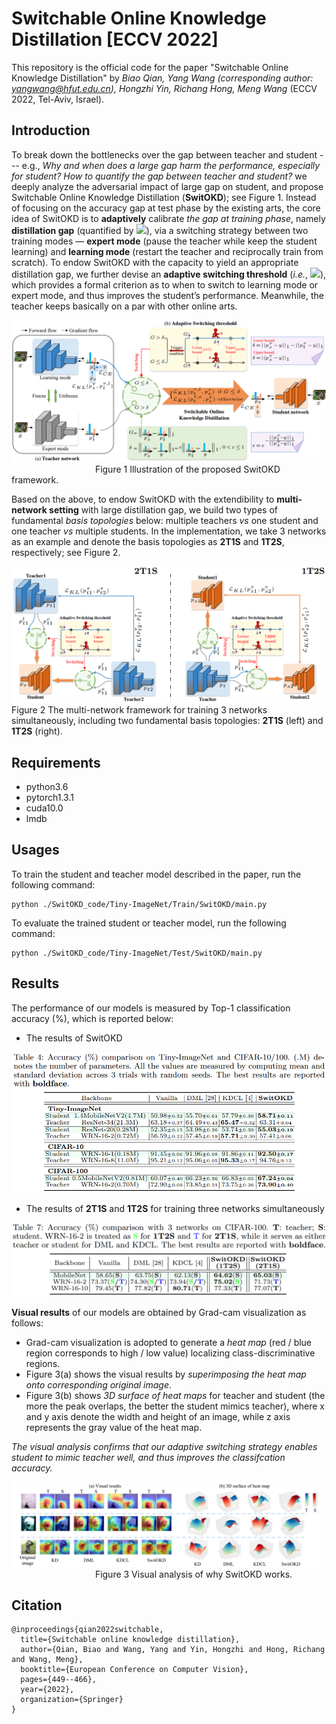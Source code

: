 # Switchable Online Knowledge Distillation [ECCV 2022]
This repository is the official code for the paper "Switchable Online Knowledge Distillation" by *Biao Qian, Yang Wang (corresponding author: yangwang@hfut.edu.cn), Hongzhi Yin, Richang Hong, Meng Wang* (ECCV 2022, Tel-Aviv, Israel).

## Introduction
To break down the bottlenecks over the gap between teacher and student --- e.g., *Why and when does a large gap harm the performance, especially for student? How to quantify the gap between teacher and student?* we deeply analyze the adversarial impact of large gap on student, and propose Switchable Online Knowledge Distillation (**SwitOKD**); see Figure 1. Instead of focusing on the accuracy gap at test phase by the existing arts, the core idea of SwitOKD is to **adaptively** calibrate *the gap at training phase*, namely **distillation gap** (quantified by ![](http://latex.codecogs.com/svg.latex?G=||p_s^{\tau}-p_t^{\tau}||_1)), via a switching strategy between two training modes — **expert mode** (pause the teacher while keep the student learning) and **learning mode** (restart the teacher and reciprocally train from scratch). To endow SwitOKD with the capacity to yield an appropriate distillation gap, we further devise an **adaptive switching threshold** (*i.e.*, ![](http://latex.codecogs.com/svg.latex?\delta=||p_s^{\tau}-y||_1-e^{-\frac{||p_t^{\tau}-y||_1}{||p_s^{\tau}-y||_1+||p_t^{\tau}-y||_1}}||p_t^{\tau}-y||_1)), which provides a formal criterion as to when to switch to learning mode or expert mode, and thus improves the student’s performance. Meanwhile, the teacher keeps basically on a par with other online arts.



![overview](https://github.com/hfutqian/SwitOKD/blob/main/images/overview.png)
&nbsp;&nbsp;&nbsp;&nbsp;&nbsp;&nbsp;&nbsp;&nbsp;&nbsp;&nbsp;&nbsp;&nbsp;&nbsp;&nbsp;&nbsp;&nbsp;&nbsp;&nbsp;&nbsp;&nbsp;&nbsp;&nbsp;&nbsp;&nbsp;&nbsp;&nbsp;&nbsp;&nbsp;&nbsp;&nbsp;&nbsp;&nbsp;&nbsp; Figure 1 Illustration of the proposed SwitOKD framework.


Based on the above, to endow SwitOKD with the extendibility to **multi-network setting** with large distillation gap, we build two types of fundamental *basis topologies* below: multiple teachers *vs* one student and one teacher *vs* multiple students. In the implementation, we take 3 networks as an example and denote the basis topologies as **2T1S** and **1T2S**, respectively; see Figure 2.

![multi-net](https://github.com/hfutqian/SwitOKD/blob/main/images/multi-net.png)
Figure 2 The multi-network framework for training 3 networks simultaneously, including two fundamental basis topologies: **2T1S** (left) and **1T2S** (right).


## Requirements
* python3.6
* pytorch1.3.1
* cuda10.0
* lmdb

## Usages


To train the student and teacher model described in the paper, run the following command:
```
python ./SwitOKD_code/Tiny-ImageNet/Train/SwitOKD/main.py
```

To evaluate the trained student or teacher model, run the following command:
```
python ./SwitOKD_code/Tiny-ImageNet/Test/SwitOKD/main.py
```


## Results

The performance of our models is measured by Top-1 classification accuracy (%), which is reported below:
* The results of SwitOKD

![results_table4](https://github.com/hfutqian/SwitOKD/blob/main/images/results_table4.png)



* The results of **2T1S** and **1T2S** for training three networks simultaneously

![results_table7](https://github.com/hfutqian/SwitOKD/blob/main/images/results_table7.png)


**Visual results** of our models are obtained by Grad-cam visualization as follows:
* Grad-cam visualization is adopted to generate a *heat map* (red / blue region corresponds to high / low value) localizing class-discriminative regions. 
* Figure 3(a) shows the visual results by *superimposing the heat map onto corresponding original image*. 
* Figure 3(b) shows *3D surface of heat maps* for teacher and student (the more the peak overlaps, the better the student mimics teacher), where x and y axis denote the width and height of an image, while z axis represents the gray value of the heat map.

*The visual analysis confirms that our adaptive switching strategy enables student to mimic teacher well, and thus improves the classifcation accuracy.*

![visual_results](https://github.com/hfutqian/SwitOKD/blob/main/images/visual_results.png)
&nbsp;&nbsp;&nbsp;&nbsp;&nbsp;&nbsp;&nbsp;&nbsp;&nbsp;&nbsp;&nbsp;&nbsp;&nbsp;&nbsp;&nbsp;&nbsp;&nbsp;&nbsp;&nbsp;&nbsp;&nbsp;&nbsp;&nbsp;&nbsp;&nbsp;&nbsp;&nbsp;&nbsp;&nbsp;&nbsp;&nbsp;&nbsp;&nbsp; Figure 3 Visual analysis of why SwitOKD works.


## Citation
```
@inproceedings{qian2022switchable,
  title={Switchable online knowledge distillation},
  author={Qian, Biao and Wang, Yang and Yin, Hongzhi and Hong, Richang and Wang, Meng},
  booktitle={European Conference on Computer Vision},
  pages={449--466},
  year={2022},
  organization={Springer}
}
```









